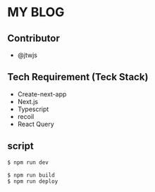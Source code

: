 # MY BLOG

## Contributor

- @jtwjs

## Tech Requirement (Teck Stack)

- Create-next-app
- Next.js
- Typescript
- recoil
- React Query

## script

```bash
$ npm run dev
```

```bash
$ npm run build
$ npm run deploy
```
